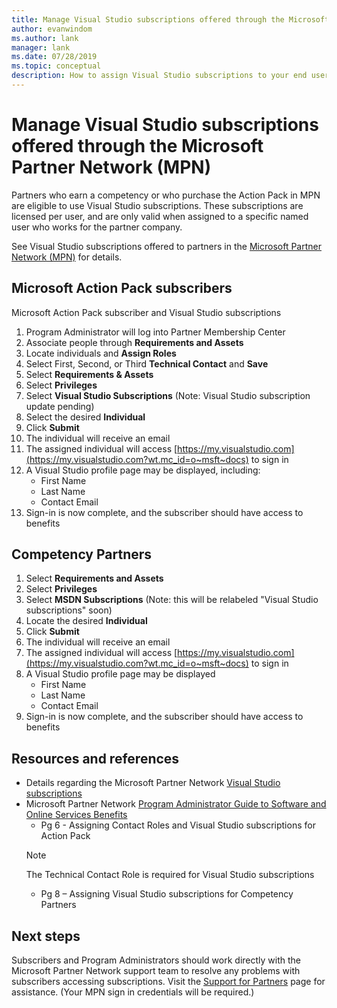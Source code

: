 ```yaml
---
title: Manage Visual Studio subscriptions offered through the Microsoft Partner Network (MPN) | Microsoft Docs
author: evanwindom
ms.author: lank
manager: lank
ms.date: 07/28/2019
ms.topic: conceptual
description: How to assign Visual Studio subscriptions to your end users, for MPN partners.
---
```


# Manage Visual Studio subscriptions offered through the Microsoft Partner Network (MPN)
Partners who earn a competency or who purchase the Action Pack in MPN are eligible to use Visual Studio subscriptions. These subscriptions are licensed per user, and are only valid when assigned to a specific named user who works for the partner company.

See Visual Studio subscriptions offered to partners in the [Microsoft Partner Network (MPN)](program-mpn.md) for details.

## Microsoft Action Pack subscribers
Microsoft Action Pack subscriber and Visual Studio subscriptions
1. Program Administrator will log into Partner Membership Center
2. Associate people through **Requirements and Assets**
3. Locate individuals and **Assign Roles**
4. Select First, Second, or Third **Technical Contact** and **Save**
5. Select **Requirements & Assets**
6. Select **Privileges**
7. Select **Visual Studio Subscriptions** (Note: Visual Studio subscription update pending)
8. Select the desired **Individual**
9. Click **Submit**
10. The individual will receive an email
11. The assigned individual will access [https://my.visualstudio.com](https://my.visualstudio.com?wt.mc_id=o~msft~docs) to sign in
12. A Visual Studio profile page may be displayed, including:
    - First Name
    - Last Name
    - Contact Email
13. Sign-in is now complete, and the subscriber should have access to benefits

## Competency Partners
1. Select **Requirements and Assets**
2. Select **Privileges**
3. Select **MSDN Subscriptions** (Note:  this will be relabeled "Visual Studio subscriptions" soon)
4. Locate the desired **Individual**
5. Click **Submit**
6. The individual will receive an email
7. The assigned individual will access [https://my.visualstudio.com](https://my.visualstudio.com?wt.mc_id=o~msft~docs) to sign in
8. A Visual Studio profile page may be displayed
    - First Name
    - Last Name
    - Contact Email
9. Sign-in is now complete, and the subscriber should have access to benefits

## Resources and references
- Details regarding the Microsoft Partner Network [Visual Studio subscriptions](https://partner.microsoft.com/membership/msdn-subscriptions)
- Microsoft Partner Network [Program Administrator Guide to Software and Online Services Benefits](https://assets.microsoft.com/Program-Administrator-Guide-to-Software-and-Online-Services-Benefits_1.pdf)
  - Pg 6 - Assigning Contact Roles and Visual Studio subscriptions for Action Pack
  > [!NOTE]
  > The Technical Contact Role is required for Visual Studio subscriptions
  - Pg 8 – Assigning Visual Studio subscriptions for Competency Partners

## Next steps
Subscribers and Program Administrators should work directly with the Microsoft Partner Network support team to resolve any problems with subscribers accessing subscriptions. Visit the [Support for Partners](https://partner.microsoft.com/support) page for assistance. (Your MPN sign in credentials will be required.)
